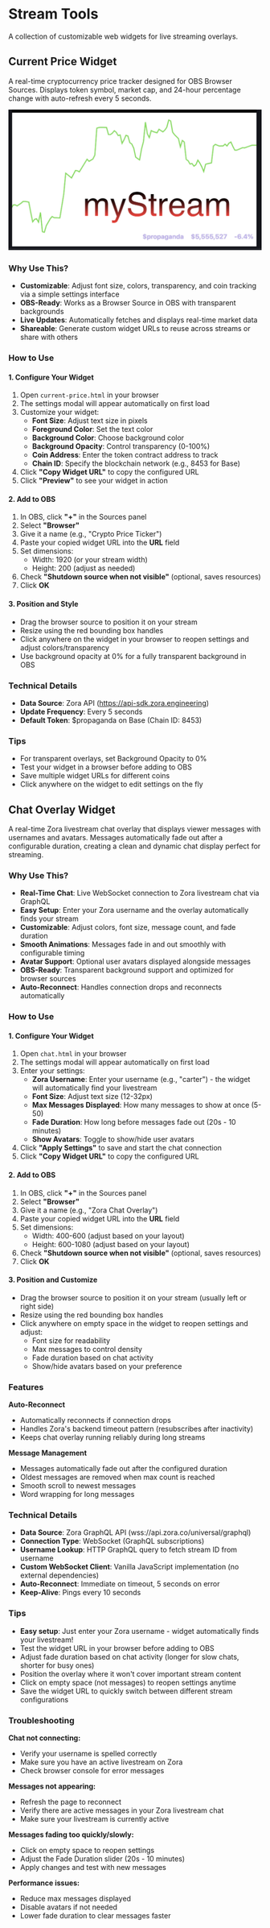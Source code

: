 # Stream Tools

A collection of customizable web widgets for live streaming overlays.

## Current Price Widget

A real-time cryptocurrency price tracker designed for OBS Browser Sources. Displays token symbol, market cap, and 24-hour percentage change with auto-refresh every 5 seconds.

![Demo](demo.png)

### Why Use This?

- **Customizable**: Adjust font size, colors, transparency, and coin tracking via a simple settings interface
- **OBS-Ready**: Works as a Browser Source in OBS with transparent backgrounds
- **Live Updates**: Automatically fetches and displays real-time market data
- **Shareable**: Generate custom widget URLs to reuse across streams or share with others

### How to Use

#### 1. Configure Your Widget

1. Open `current-price.html` in your browser
2. The settings modal will appear automatically on first load
3. Customize your widget:
   - **Font Size**: Adjust text size in pixels
   - **Foreground Color**: Set the text color
   - **Background Color**: Choose background color
   - **Background Opacity**: Control transparency (0-100%)
   - **Coin Address**: Enter the token contract address to track
   - **Chain ID**: Specify the blockchain network (e.g., 8453 for Base)
4. Click **"Copy Widget URL"** to copy the configured URL
5. Click **"Preview"** to see your widget in action

#### 2. Add to OBS

1. In OBS, click **"+"** in the Sources panel
2. Select **"Browser"**
3. Give it a name (e.g., "Crypto Price Ticker")
4. Paste your copied widget URL into the **URL** field
5. Set dimensions:
   - Width: 1920 (or your stream width)
   - Height: 200 (adjust as needed)
6. Check **"Shutdown source when not visible"** (optional, saves resources)
7. Click **OK**

#### 3. Position and Style

- Drag the browser source to position it on your stream
- Resize using the red bounding box handles
- Click anywhere on the widget in your browser to reopen settings and adjust colors/transparency
- Use background opacity at 0% for a fully transparent background in OBS

### Technical Details

- **Data Source**: Zora API (https://api-sdk.zora.engineering)
- **Update Frequency**: Every 5 seconds
- **Default Token**: $propaganda on Base (Chain ID: 8453)

### Tips

- For transparent overlays, set Background Opacity to 0%
- Test your widget in a browser before adding to OBS
- Save multiple widget URLs for different coins
- Click anywhere on the widget to edit settings on the fly

## Chat Overlay Widget

A real-time Zora livestream chat overlay that displays viewer messages with usernames and avatars. Messages automatically fade out after a configurable duration, creating a clean and dynamic chat display perfect for streaming.

### Why Use This?

- **Real-Time Chat**: Live WebSocket connection to Zora livestream chat via GraphQL
- **Easy Setup**: Enter your Zora username and the overlay automatically finds your stream
- **Customizable**: Adjust colors, font size, message count, and fade duration
- **Smooth Animations**: Messages fade in and out smoothly with configurable timing
- **Avatar Support**: Optional user avatars displayed alongside messages
- **OBS-Ready**: Transparent background support and optimized for browser sources
- **Auto-Reconnect**: Handles connection drops and reconnects automatically

### How to Use

#### 1. Configure Your Widget

1. Open `chat.html` in your browser
2. The settings modal will appear automatically on first load
3. Enter your settings:
   - **Zora Username**: Enter your username (e.g., "carter") - the widget will automatically find your livestream
   - **Font Size**: Adjust text size (12-32px)
   - **Max Messages Displayed**: How many messages to show at once (5-50)
   - **Fade Duration**: How long before messages fade out (20s - 10 minutes)
   - **Show Avatars**: Toggle to show/hide user avatars
4. Click **"Apply Settings"** to save and start the chat connection
5. Click **"Copy Widget URL"** to copy the configured URL

#### 2. Add to OBS

1. In OBS, click **"+"** in the Sources panel
2. Select **"Browser"**
3. Give it a name (e.g., "Zora Chat Overlay")
4. Paste your copied widget URL into the **URL** field
5. Set dimensions:
   - Width: 400-600 (adjust based on your layout)
   - Height: 600-1080 (adjust based on your layout)
6. Check **"Shutdown source when not visible"** (optional, saves resources)
7. Click **OK**

#### 3. Position and Customize

- Drag the browser source to position it on your stream (usually left or right side)
- Resize using the red bounding box handles
- Click anywhere on empty space in the widget to reopen settings and adjust:
  - Font size for readability
  - Max messages to control density
  - Fade duration based on chat activity
  - Show/hide avatars based on your preference

### Features

**Auto-Reconnect**
- Automatically reconnects if connection drops
- Handles Zora's backend timeout pattern (resubscribes after inactivity)
- Keeps chat overlay running reliably during long streams

**Message Management**
- Messages automatically fade out after the configured duration
- Oldest messages are removed when max count is reached
- Smooth scroll to newest messages
- Word wrapping for long messages

### Technical Details

- **Data Source**: Zora GraphQL API (wss://api.zora.co/universal/graphql)
- **Connection Type**: WebSocket (GraphQL subscriptions)
- **Username Lookup**: HTTP GraphQL query to fetch stream ID from username
- **Custom WebSocket Client**: Vanilla JavaScript implementation (no external dependencies)
- **Auto-Reconnect**: Immediate on timeout, 5 seconds on error
- **Keep-Alive**: Pings every 10 seconds

### Tips

- **Easy setup**: Just enter your Zora username - widget automatically finds your livestream!
- Test the widget URL in your browser before adding to OBS
- Adjust fade duration based on chat activity (longer for slow chats, shorter for busy ones)
- Position the overlay where it won't cover important stream content
- Click on empty space (not messages) to reopen settings anytime
- Save the widget URL to quickly switch between different stream configurations

### Troubleshooting

**Chat not connecting:**
- Verify your username is spelled correctly
- Make sure you have an active livestream on Zora
- Check browser console for error messages

**Messages not appearing:**
- Refresh the page to reconnect
- Verify there are active messages in your Zora livestream chat
- Make sure your livestream is currently active

**Messages fading too quickly/slowly:**
- Click on empty space to reopen settings
- Adjust the Fade Duration slider (20s - 10 minutes)
- Apply changes and test with new messages

**Performance issues:**
- Reduce max messages displayed
- Disable avatars if not needed
- Lower fade duration to clear messages faster
